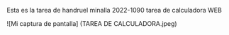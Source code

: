 Esta es la tarea de handruel minalla 2022-1090 tarea de calculadora WEB

![Mi captura de pantalla] (TAREA DE CALCULADORA.jpeg)